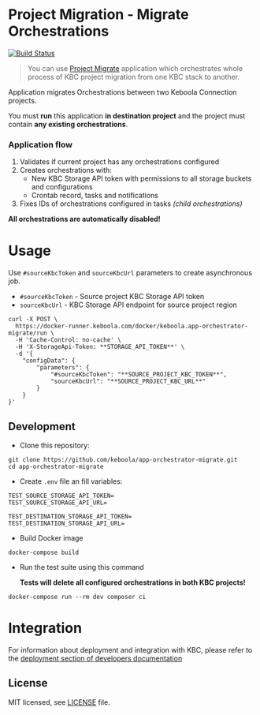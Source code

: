 # Project Migration - Migrate Orchestrations

[![Build Status](https://travis-ci.com/keboola/app-orchestrator-migrate.svg?branch=master)](https://travis-ci.com/keboola/app-orchestrator-migrate)

> You can use [Project Migrate](https://github.com/keboola/app-project-migrate) application which orchestrates whole process of KBC project migration from one KBC stack to another.

Application migrates Orchestrations between two Keboola Connection projects.

You must **run** this application **in destination project** and the project must contain **any existing orchestrations**.

 ### Application flow

1. Validates if current project has any orchestrations configured
2. Creates orchestrations with:
    - New KBC Storage API token with permissions to all storage buckets and configurations
    - Crontab record, tasks and notifications
3. Fixes IDs of orchestrations configured in tasks _(child orchestrations)_

**All orchestrations are automatically disabled!**

# Usage

Use `#sourceKbcToken` and `sourceKbcUrl` parameters to create asynchronous job.

- `#sourceKbcToken` -  Source project KBC Storage API token
- `sourceKbcUrl` -  KBC Storage API endpoint for source project region

```
curl -X POST \
  https://docker-runner.keboola.com/docker/keboola.app-orchestrator-migrate/run \
  -H 'Cache-Control: no-cache' \
  -H 'X-StorageApi-Token: **STORAGE_API_TOKEN**' \
  -d '{
	"configData": {
		"parameters": {
			"#sourceKbcToken": "**SOURCE_PROJECT_KBC_TOKEN**",
			"sourceKbcUrl": "**SOURCE_PROJECT_KBC_URL**"
		}
	}
}'
```


## Development
 
- Clone this repository:

```
git clone https://github.com/keboola/app-orchestrator-migrate.git
cd app-orchestrator-migrate
```

- Create `.env` file an fill variables:
    
```
TEST_SOURCE_STORAGE_API_TOKEN=
TEST_SOURCE_STORAGE_API_URL=

TEST_DESTINATION_STORAGE_API_TOKEN=
TEST_DESTINATION_STORAGE_API_URL=
```

- Build Docker image

```
docker-compose build
```

- Run the test suite using this command

    **Tests will delete all configured orchestrations in both KBC projects!**

```
docker-compose run --rm dev composer ci
```
 
 
# Integration

For information about deployment and integration with KBC, please refer to the [deployment section of developers documentation](https://developers.keboola.com/extend/component/deployment/) 

## License

MIT licensed, see [LICENSE](./LICENSE) file.
